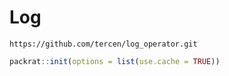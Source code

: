 # Log

```
https://github.com/tercen/log_operator.git
```

```R
packrat::init(options = list(use.cache = TRUE))
```


